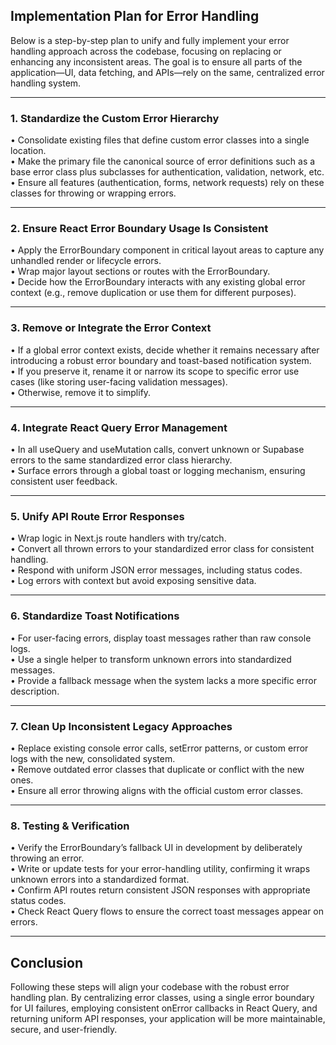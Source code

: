 ## Implementation Plan for Error Handling

Below is a step-by-step plan to unify and fully implement your error handling approach across the codebase, focusing on replacing or enhancing any inconsistent areas. The goal is to ensure all parts of the application—UI, data fetching, and APIs—rely on the same, centralized error handling system.

---

### 1. Standardize the Custom Error Hierarchy

• Consolidate existing files that define custom error classes into a single location.  
• Make the primary file the canonical source of error definitions such as a base error class plus subclasses for authentication, validation, network, etc.  
• Ensure all features (authentication, forms, network requests) rely on these classes for throwing or wrapping errors.

---

### 2. Ensure React Error Boundary Usage Is Consistent

• Apply the ErrorBoundary component in critical layout areas to capture any unhandled render or lifecycle errors.  
• Wrap major layout sections or routes with the ErrorBoundary.  
• Decide how the ErrorBoundary interacts with any existing global error context (e.g., remove duplication or use them for different purposes).

---

### 3. Remove or Integrate the Error Context

• If a global error context exists, decide whether it remains necessary after introducing a robust error boundary and toast-based notification system.  
• If you preserve it, rename it or narrow its scope to specific error use cases (like storing user-facing validation messages).  
• Otherwise, remove it to simplify.

---

### 4. Integrate React Query Error Management

• In all useQuery and useMutation calls, convert unknown or Supabase errors to the same standardized error class hierarchy.  
• Surface errors through a global toast or logging mechanism, ensuring consistent user feedback.

---

### 5. Unify API Route Error Responses

• Wrap logic in Next.js route handlers with try/catch.  
• Convert all thrown errors to your standardized error class for consistent handling.  
• Respond with uniform JSON error messages, including status codes.  
• Log errors with context but avoid exposing sensitive data.

---

### 6. Standardize Toast Notifications

• For user-facing errors, display toast messages rather than raw console logs.  
• Use a single helper to transform unknown errors into standardized messages.  
• Provide a fallback message when the system lacks a more specific error description.

---

### 7. Clean Up Inconsistent Legacy Approaches

• Replace existing console error calls, setError patterns, or custom error logs with the new, consolidated system.  
• Remove outdated error classes that duplicate or conflict with the new ones.  
• Ensure all error throwing aligns with the official custom error classes.

---

### 8. Testing & Verification

• Verify the ErrorBoundary’s fallback UI in development by deliberately throwing an error.  
• Write or update tests for your error-handling utility, confirming it wraps unknown errors into a standardized format.  
• Confirm API routes return consistent JSON responses with appropriate status codes.  
• Check React Query flows to ensure the correct toast messages appear on errors.

---

## Conclusion

Following these steps will align your codebase with the robust error handling plan. By centralizing error classes, using a single error boundary for UI failures, employing consistent onError callbacks in React Query, and returning uniform API responses, your application will be more maintainable, secure, and user-friendly.
